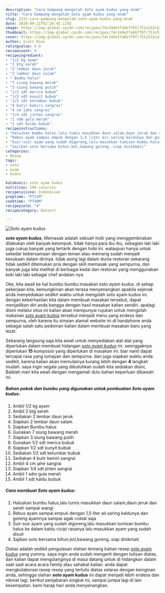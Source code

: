 ```yaml
---
description: "Cara Gampang mengolah Soto ayam kudus yang enak"
title: "Cara Gampang mengolah Soto ayam kudus yang enak"
slug: 2231-cara-gampang-mengolah-soto-ayam-kudus-yang-enak
date: 2020-09-21T02:28:45.119Z
image: https://img-global.cpcdn.com/recipes/74c34de3fabb7f0f/751x532cq70/soto-ayam-kudus-foto-resep-utama.jpg
thumbnail: https://img-global.cpcdn.com/recipes/74c34de3fabb7f0f/751x532cq70/soto-ayam-kudus-foto-resep-utama.jpg
cover: https://img-global.cpcdn.com/recipes/74c34de3fabb7f0f/751x532cq70/soto-ayam-kudus-foto-resep-utama.jpg
author: Scott Rios
ratingvalue: 4.9
reviewcount: 9
recipeingredient:
- "1/2 kg ayam"
- "2 btg sereh"
- "2 lembar daun jeruk"
- "2 lembar daun salam"
- " Bumbu halus"
- "7 siung bawang merah"
- "3 siung bawang putih"
- "1/2 sdt merica bubuk"
- "1/2 sdt kunyit bubuk"
- "1/2 sdt ketumbar bubuk"
- "4 butir kemiri sangrai"
- "4 cm jahe sangrai"
- "1/4 sdt jinten sangrai"
- "1 sdm gula merah"
- "1 sdt kaldu bubuk"
recipeinstructions:
- "Haluskan bumbu halus,lalu tumis masukkan daun salam,daun jeruk dan sereh sampai wangi"
- "Rebus ayam sampai empuk dengan 1,5 liter air.saring kaldunya dan goreng ayamnya sampai agak coklat saja"
- "Suir-suir ayam yang sudah digoreng,lalu masukkan tumisan bumbu halus ke dalam kaldu cicipi rasanya lalu masukkan ayam yang sudah disuir"
- "Sajikan soto bersama bihun,kol,bawang goreng..siap dinikmati"
categories:
- Resep
tags:
- soto
- ayam
- kudus

katakunci: soto ayam kudus 
nutrition: 299 calories
recipecuisine: Indonesian
preptime: "PT11M"
cooktime: "PT40M"
recipeyield: "4"
recipecategory: Dessert

---
```



![Soto ayam kudus](https://img-global.cpcdn.com/recipes/74c34de3fabb7f0f/751x532cq70/soto-ayam-kudus-foto-resep-utama.jpg)

<b><i>soto ayam kudus</i></b>, Memasak adalah sebuah hobi yang menggembirakan dilakukan oleh banyak kelompok. tidak hanya para ibu ibu, sebagian laki laki juga cukup banyak yang tertarik dengan hobi ini. walaupun hanya untuk sekedar kebersamaan dengan teman atau memang sudah menjadi kesukaan dalam dirinya. tidak asing lagi dalam dunia restoran sekarang tidak sedikit ditemukan pria dengan skill memasak yang sempurna, dan banyak juga kita melihat di berbagai kedai dan restoran yang menggunakan koki laki laki sebagai chef andalan nya.



Oke, kita awali ke hal bumbu bumbu masakan <i>soto ayam kudus</i>. di setiap pekerjaan kita, kemungkinan akan terasa menyenangkan apabila sejenak anda menyediakan sedikit waktu untuk mengolah soto ayam kudus ini. dengan keberhasilan kita dalam membuat masakan tersebut, dapat menjadikan diri anda bangga dengan hasil masakan kalian sendiri. apalagi disini melalui situs ini kalian akan mempunyai rujukan untuk mengolah makanan <u>soto ayam kudus</u> tersebut menjadi menu yang endess dan sempurna, oleh karena itu simpan alamat website ini di handphone anda sebagai salah satu pedoman kalian dalam membuat masakan baru yang lezat.


Sekarang langsung saja kita awali untuk menyediakan alat alat yang diperlukan dalam membuat hidangan <u><i>soto ayam kudus</i></u> ini. seenggaknya diperlukan <b>15</b> komposisi yang diperlukan di masakan ini. biar nanti dapat tercapai rasa yang lumayan dan sempurna. dan juga siapkan waktu anda sedikit, karena kalian akan memulainya kurang lebih dengan <b>4</b> langkah mudah. saya ingin segala yang dibutuhkan sudah kita sediakan disini, Baiklah mari kita awali dengan mengamati dulu bahan keperluan dibawah ini.

<!--inarticleads1-->

##### Bahan pokok dan bumbu yang digunakan untuk pembuatan Soto ayam kudus:

1. Ambil 1/2 kg ayam
1. Ambil 2 btg sereh
1. Sediakan 2 lembar daun jeruk
1. Siapkan 2 lembar daun salam
1. Siapkan  Bumbu halus
1. Gunakan 7 siung bawang merah
1. Siapkan 3 siung bawang putih
1. Gunakan 1/2 sdt merica bubuk
1. Siapkan 1/2 sdt kunyit bubuk
1. Sediakan 1/2 sdt ketumbar bubuk
1. Sediakan 4 butir kemiri sangrai
1. Ambil 4 cm jahe sangrai
1. Siapkan 1/4 sdt jinten sangrai
1. Ambil 1 sdm gula merah
1. Ambil 1 sdt kaldu bubuk




<!--inarticleads2-->

##### Cara membuat Soto ayam kudus:

1. Haluskan bumbu halus,lalu tumis masukkan daun salam,daun jeruk dan sereh sampai wangi
1. Rebus ayam sampai empuk dengan 1,5 liter air.saring kaldunya dan goreng ayamnya sampai agak coklat saja
1. Suir-suir ayam yang sudah digoreng,lalu masukkan tumisan bumbu halus ke dalam kaldu cicipi rasanya lalu masukkan ayam yang sudah disuir
1. Sajikan soto bersama bihun,kol,bawang goreng..siap dinikmati




Diatas adalah sedikit pengulasan olahan tentang bahan resep <u>soto ayam kudus</u> yang yummy. saya ingin anda sudah mengerti dengan tulisan diatas, dan kalian dapat mengulanginya di masa datang untuk di hidangkan dalam saat saat acara acara family atau sahabat kalian. anda dapat mengkolaborasi resep resep yang tertulis diatas selaras dengan keinginan anda, sehingga olahan <b>soto ayam kudus</b> ini dapat menjadi lebih endess dan nikmat lagi. berikut penjabaran singkat ini, sampai jumpa lagi di lain kesempatan. kami harap hari anda menyenangkan.
